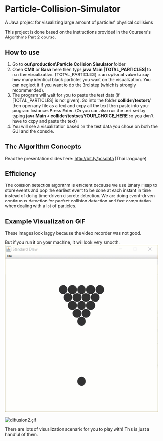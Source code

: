 # Particle-Collision-Simulator
A Java project for visualizing large amount of particles' physical collisions

This project is done based on the instructions provided in the Coursera's Algorithms Part 2 course.

## How to use
1. Go to **out\production\Particle Collision Simulator** folder
2. Open **CMD** or **Bash** here then type **java Main [TOTAL_PARTICLES]** to run the visualization. [TOTAL_PARTICLES] is an optional value to say how many identical black particles you want on the visualization. You can neglect it if you want to do the 3rd step (which is strongly recommended).
3. The program will wait for you to paste the test data (if [TOTAL_PARTICLES] is not given). Go into the folder **collider/testset/** then open any file as a text and copy all the text then paste into your program instance. Press Enter. (Or you can also run the test set by typing **java Main < collider/testset/YOUR_CHOICE_HERE** so you don't have to copy and paste the text)
4. You will see a visualization based on the test data you chose on both the GUI and the console.

## The Algorithm Concepts
Read the presentation slides here: http://bit.ly/pcsdata (Thai language)

## Efficiency
The collision detection algorithm is efficient because we use Binary Heap to store events and pop the earliest event to be done at each instant in time instead of doing time-driven discrete detection. We are doing event-driven continuous detection for perfect collision detection and fast computation when dealing with a lot of particles.


## Example Visualization GIF
These images look laggy because the video recorder was not good. 

But if you run it on your machine, it will look very smooth.
![billiards5.gif](/img/billiards5.gif?raw=true "billiards5.gif")

![diffusion2.gif](/img/diffusion2.gif?raw=true "diffusion2.gif")

There are lots of visualization scenario for you to play with! This is just a handful of them.
